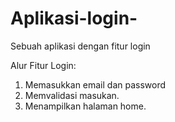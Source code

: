 # Aplikasi-login-
Sebuah aplikasi dengan fitur login 

Alur Fitur Login:
1. Memasukkan email dan password
2. Memvalidasi masukan.
3. Menampilkan halaman home. 

